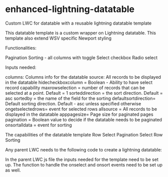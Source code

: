 # enhanced-lightning-datatable

Custom LWC for datatable with a reusable lightning datatable template

This datatable template is a custom wrapper on Lightning datatable. This template also extend WSV specific Newport styling

Functionalities:

Pagination
Sorting - all columns with toggle
Select checkbox
Radio select


Inputs needed:

columns: Columns info for the datatable
source: All records to be displayed in the datatable
hidecheckboxcolumn = Boolean - Ability to have select record capability
maxrowselection = number of records that can be selected at a point. Default = 1
sorteddirection = the sort direction. Default = asc
sortedby = the name of the field for the sorting
defaultsortdirection= Default sorting direction. Default - asc unless specified otherwise
ongetselectedrows= event for selected rows
allsource = All records to be displayed in the datatable
apppagesize= Page size for paginated pages
pagination = Boolean value to decide if the datatable needs to be paginated
onsortalldata = event for sorting


The capabilities of the datatable template
Row Select
Pagination
Select Row
Sorting


Any parent LWC needs to the following code to create a lightning datatable:



<c-custom-data-table-template columns={appColumns} source={allRecords} hidecheckboxcolumn={hideCheckbox}
            maxrowselection={allcolumnslen} sorteddirection={sorteddirection} sortedby={sortedby}
            defaultsortdirection={defaultsortdirection} ongetselectedrows={getselectedrowsevent}
            allsource={allRecordsPage} apppagesize={appPageSize} pagination={pagination} onsortalldata={realignrecords}>
        </c-custom-data-table-template>



In the parent LWC js file the inputs needed for the template need to be set up.
The function to handle the onselect and onsort events need to be set up as well.
